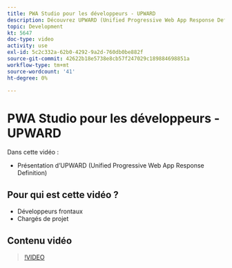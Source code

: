 ```yaml
---
title: PWA Studio pour les développeurs - UPWARD
description: Découvrez UPWARD (Unified Progressive Web App Response Definition).
topic: Development
kt: 5647
doc-type: video
activity: use
exl-id: 5c2c332a-62b0-4292-9a2d-760db0be882f
source-git-commit: 42622b18e5738e8cb57f247029c189884698851a
workflow-type: tm+mt
source-wordcount: '41'
ht-degree: 0%

---
```


# PWA Studio pour les développeurs - UPWARD

Dans cette vidéo :

- Présentation d’UPWARD (Unified Progressive Web App Response Definition)

## Pour qui est cette vidéo ?

- Développeurs frontaux
- Chargés de projet

## Contenu vidéo

>[!VIDEO](https://video.tv.adobe.com/v/35718?quality=12&learn=on)

